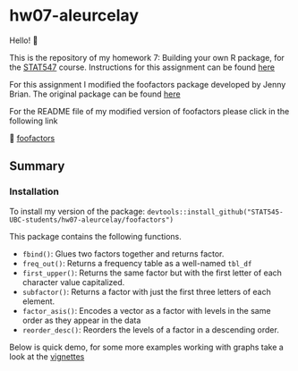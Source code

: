 # hw07-aleurcelay 

Hello! :raising_hand:

This is the repository of my homework 7: Building your own R package, for the [STAT547](http://stat545.com) course.
Instructions for this assignment can be found [here](http://stat545.com/Classroom/assignments/hw07/hw07.html)


For this assignment I modified the foofactors package developed by Jenny Brian. 
The original package can be found [here](https://github.com/jennybc/foofactors) 

For the README file of my modified version of foofactors please click in the following link

:star2: [foofactors](/foofactors/README.md)

## Summary

### Installation

To install my version of the package:
`devtools::install_github("STAT545-UBC-students/hw07-aleurcelay/foofactors")`

This package contains the following functions.

* `fbind()`: Glues two factors together and returns factor.
* `freq_out()`: Returns a frequency table as a well-named `tbl_df`
* `first_upper()`: Returns the same factor but with the first letter of each character value capitalized. 
* `subfactor()`: Returns a factor with just the first three letters of each element. 
* `factor_asis()`: Encodes a vector as a factor with levels in the same order as they appear in the data
* `reorder_desc()`: Reorders the levels of a factor in a descending order. 


Below is quick demo, for some more examples working with graphs take a look at the [vignettes](http://rpubs.com/aleurcelay/440302) 